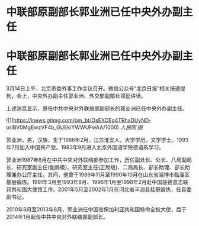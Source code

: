 # 中联部原副部长郭业洲已任中央外办副主任

# 中联部原副部长郭业洲已任中央外办副主任

3月14日上午，北京市委外事工作会议召开。微信公众号“北京日报”相关报道提到，会上，中央外办副主任郭业洲、外交部副部长邓励讲话。

上述消息显示，原任中共中央对外联络部副部长的郭业洲已任中央外办副主任。

![](https://inews.gtimg.com/om_bt/OsEXCEp4TRhxDUyND-
orIBV0MgEwzVF4b_GUEkiYWWUFwAA/1000) _人民网 图_

郭业洲，男，汉族，生于1966年2月，江苏淮安人，大学学历，文学学士。1993年7月加入中国共产党。1983年9月进入北京外国语学院德语系学习。

郭业洲1987年8月在中共中央对外联络部参加工作，历任副处长、处长、八局副局长、研究室副主任(副局级)、研究室主任(正局级)、二局局长、部长助理、部长助理兼办公厅主任。其间，他曾于1989年11月至1990年10月在山东省淄博市临淄区基层锻炼。1991年3月至1993年8月、1996年1月至1998年2月赴中国驻德意志联邦共和国大使馆工作。2001年5月至2002年1月在河北省丰润县挂职锻炼，任县委副书记。

2010年8月至2013年8月，郭业洲任中国驻保加利亚共和国特命全权大使，后于2014年1月起任中共中央对外联络部副部长。

